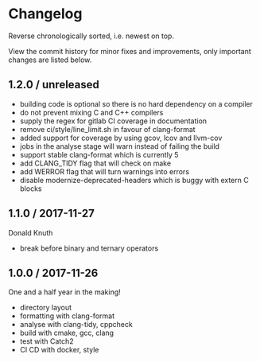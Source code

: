 # Changelog

Reverse chronologically sorted, i.e. newest on top.

View the commit history for minor fixes and improvements, only important changes
are listed below.

## 1.2.0 / unreleased

* building code is optional so there is no hard dependency on a compiler
* do not prevent mixing C and C++ compilers
* supply the regex for gitlab CI coverage in documentation
* remove ci/style/line\_limit.sh in favour of clang-format
* added support for coverage by using gcov, lcov and llvm-cov
* jobs in the analyse stage will warn instead of failing the build
* support stable clang-format which is currently 5
* add CLANG\_TIDY flag that will check on make
* add WERROR flag that will turn warnings into errors
* disable modernize-deprecated-headers which is buggy with extern C blocks

## 1.1.0 / 2017-11-27

Donald Knuth

* break before binary and ternary operators

## 1.0.0 / 2017-11-26

One and a half year in the making!

* directory layout
* formatting with clang-format
* analyse with clang-tidy, cppcheck
* build with cmake, gcc, clang
* test with Catch2
* CI CD with docker, style
